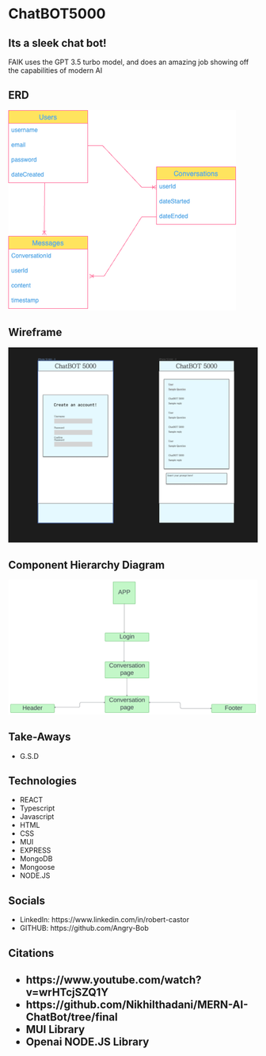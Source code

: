 # ChatBOT5000
<h2>Its a sleek chat bot!</h2>

<p>FAIK uses the GPT 3.5 turbo model, and does an amazing job showing off the capabilities of modern AI</p>


<h2>ERD</h2>
<img src="assets/Untitled Diagram.drawio.png">
<h2>Wireframe</h2>
<img src="assets/Screenshot 2023-11-30 at 9.09.24 AM.png">
<h2>Component Hierarchy Diagram</h2>
<img src="assets/Strategy and planning 2.png">
<h2>Take-Aways</h2>
<ul>
    <Li>G.S.D</li>
</ul>

<h2>Technologies</h2>
<ul>
    <li>REACT</li>
    <Li>Typescript</li>
    <Li>Javascript</li>
    <Li>HTML</li>
    <Li>CSS</li>
    <Li>MUI</li>
    <Li>EXPRESS</li>
    <Li>MongoDB</li>
    <Li>Mongoose</li>
    <Li>NODE.JS</li>
</ul>


<h2>Socials</h2>
<ul>
<li>LinkedIn: https://www.linkedin.com/in/robert-castor</li>
<li>GITHUB: https://github.com/Angry-Bob</li>
</ul>

<h2>Citations<h2>
<ul>
    <li>https://www.youtube.com/watch?v=wrHTcjSZQ1Y</li>
    <li>https://github.com/Nikhilthadani/MERN-AI-ChatBot/tree/final</li>
    <li>MUI Library</li>
    <li>Openai NODE.JS Library</li>
</ul>